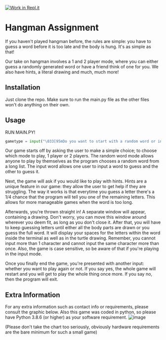 [![Work in Repl.it](https://classroom.github.com/assets/work-in-replit-14baed9a392b3a25080506f3b7b6d57f295ec2978f6f33ec97e36a161684cbe9.svg)](https://classroom.github.com/online_ide?assignment_repo_id=350247&assignment_repo_type=GroupAssignmentRepo)
# Hangman Assignment

If you haven't played hangman before, the rules are simple: you have to guess a word before it is too late and the body is hung. It's as simple as that!

Our take on hangman involves a 1 and 2 player mode, where you can either guess a randomly generated word or have a friend think of one for you. We also have hints, a literal drawing and much, much more!

## Installation

Just clone the repo. Make sure to run the main.py file as the other files won't do anything on their own.

## Usage

RUN MAIN.PY!

```python
gametype = input("\033[95mDo you want to start with a random word or input a word? (R/I): \033[0m")
```
Our game starts off by asking the user to make a simple choice; to choose which mode to play, 1 player or 2 players. The random word mode allows anyone to play by themselves as the program chooses a random word from a long list. The input word allows one user to input a word to guess and the other to guess it.

Next, the game will ask if you would like to play with hints. Hints are a unique feature in our game: they allow the user to get help if they are struggling. The way it works is that everytime you guess a letter there's a 1/4 chance that the program will tell you one of the remaining letters. This allows for more manageable games when the word is too long.

Afterwards, you're thrown straight in! A separate window will appear, containing a drawing. Don't worry, you can move this window around wherever you deem fit, as long as you don't close it. After that, you will have to keep guessing letters until either all the body parts are drawn or you guess the full word. It will display your spaces for the letters within the word inside the terminal as well as in the turtle drawing. Remember, you cannot input more than 1 character and cannot input the same character more than once. Also, the game is case sensitive, so be aware of that if you're playing in the input mode.

Once you finally end the game, you're presented with another input: whether you want to play again or not. If you say yes, the whole game will restart and you will get to play the whole thing once more. If you say no, then the program will exit.

## Extra Information

For any extra information such as contact info or requirements, please consult the graphic below.
Also this game was coded in python, so please have Python 3.8.6 (or higher) as your software requirement.
![image](https://user-images.githubusercontent.com/74550921/105123159-99b7df00-5aa5-11eb-8ae0-f34ea6a8a66f.png)

(Please don't take the chart too seriously, obviously hardware requirements are the bare minimum for such a small game)